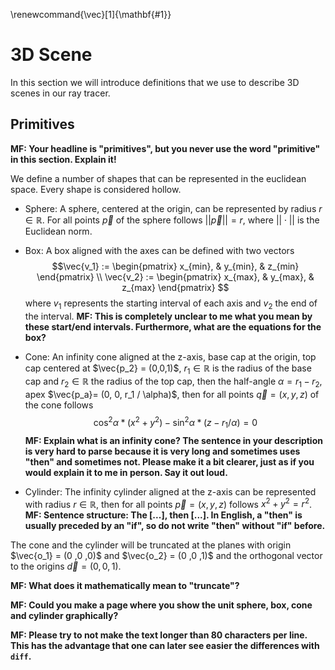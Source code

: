 \renewcommand{\vec}[1]{\mathbf{#1}}

# 3D Scene

In this section we will introduce definitions that we use to describe 3D scenes
in our ray tracer.

## Primitives

**MF: Your headline is "primitives", but you never use the word "primitive"
in this section. Explain it!**

We define a number of shapes that can be represented in the euclidean space.
Every shape is considered hollow.

* Sphere: A sphere, centered at the origin, can be represented by
  radius $r \in \mathbb{R}$.
  For all points $\vec{p}$ of the sphere follows $||\vec{p}|| = r$,
  where $||\cdot||$ is the Euclidean norm.

* Box: A box aligned with the axes can be defined with two vectors
  $$\vec{v_1} := \begin{pmatrix}
          x_{min}, & y_{min}, & z_{min}
       \end{pmatrix} \\
  \vec{v_2} := \begin{pmatrix}
           x_{max}, & y_{max}, & z_{max}
      \end{pmatrix}
  $$
  where $v_1$ represents the starting interval of each axis and
  $v_2$ the end of the interval.
  **MF: This is completely unclear to me what you mean by these
  start/end intervals. Furthermore, what are the equations for the box?**

* Cone: An infinity cone aligned at the z-axis, base cap at the origin,
  top cap centered at $\vec{p_2} = (0,0,1)$,
  $r_1 \in \mathbb{R}$ is the radius of the base cap and
  $r_2 \in \mathbb{R}$ the radius of the top cap,
  then the half-angle $\alpha = r_1 - r_2$,
  apex $\vec{p_a}= (0, 0, r_1 / \alpha)$,
  then for all points $\vec{q}=(x, y, z)$ of the cone follows
  $$\cos^2 \alpha * (x^2 + y^2) - \sin^2 \alpha * (z - r_1 / \alpha) = 0$$
  **MF: Explain what is an infinity cone? The sentence in your description
  is very hard to parse because it is very long and sometimes uses "then"
  and sometimes not. Please make it a bit clearer, just as if you would
  explain it to me in person. Say it out loud.**

* Cylinder: The infinity cylinder aligned at the z-axis can be represented with
  radius $r \in \mathbb{R}$,
  then for all points $\vec{p} = (x,y,z)$ follows $x^2 + y^2 = r^2$.
  **MF: Sentence structure: The [...], then [...]. In English, a "then" is
  usually preceded by an "if", so do not write "then" without "if" before.**

The cone and the cylinder will be truncated at the planes
with origin $\vec{o_1} = (0 ,0 ,0)$ and $\vec{o_2} = (0 ,0 ,1)$
and the orthogonal vector to the origins $\vec{d} = (0 ,0 ,1)$.

**MF: What does it mathematically mean to "truncate"?**

**MF: Could you make a page where you show the unit sphere, box, cone
and cylinder graphically?**

**MF: Please try to not make the text longer than 80 characters per line.
This has the advantage that one can later see easier the differences
with `diff`.**

